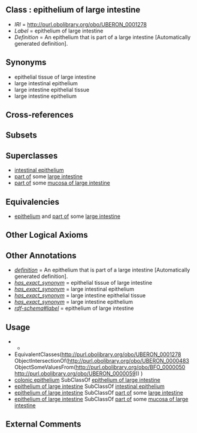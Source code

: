 
## Class : epithelium of large intestine

 * *IRI* = http://purl.obolibrary.org/obo/UBERON_0001278
 * *Label* = epithelium of large intestine
 * *Definition* = An epithelium that is part of a large intestine [Automatically generated definition].

## Synonyms

 * epithelial tissue of large intestine
 * large intestinal epithelium
 * large intestine epithelial tissue
 * large intestine epithelium

## Cross-references


## Subsets


## Superclasses

 * [intestinal epithelium](../../UBERON/77/UBERON_0001277.md)
 * [part of](../../BFO/50/BFO_0000050.md) some [large intestine](../../UBERON/59/UBERON_0000059.md)
 * [part of](../../BFO/50/BFO_0000050.md) some [mucosa of large intestine](../../UBERON/07/UBERON_0001207.md)

## Equivalencies

 * [epithelium](../../UBERON/83/UBERON_0000483.md) and [part of](../../BFO/50/BFO_0000050.md) some [large intestine](../../UBERON/59/UBERON_0000059.md)

## Other Logical Axioms


## Other Annotations

 * *[definition](../../IAO/15/IAO_0000115.md)* = An epithelium that is part of a large intestine [Automatically generated definition].
 * *[has_exact_synonym](../../ym/oboInOwl#hasExactSynonym.md)* = epithelial tissue of large intestine
 * *[has_exact_synonym](../../ym/oboInOwl#hasExactSynonym.md)* = large intestinal epithelium
 * *[has_exact_synonym](../../ym/oboInOwl#hasExactSynonym.md)* = large intestine epithelial tissue
 * *[has_exact_synonym](../../ym/oboInOwl#hasExactSynonym.md)* = large intestine epithelium
 * *[rdf-schema#label](../../el/rdf-schema#label.md)* = epithelium of large intestine

## Usage

 * -
 * EquivalentClasses(<http://purl.obolibrary.org/obo/UBERON_0001278> ObjectIntersectionOf(<http://purl.obolibrary.org/obo/UBERON_0000483> ObjectSomeValuesFrom(<http://purl.obolibrary.org/obo/BFO_0000050> <http://purl.obolibrary.org/obo/UBERON_0000059>)) )
 * [colonic epithelium](../../UBERON/97/UBERON_0000397.md) SubClassOf [epithelium of large intestine](../../UBERON/78/UBERON_0001278.md)
 * [epithelium of large intestine](../../UBERON/78/UBERON_0001278.md) SubClassOf [intestinal epithelium](../../UBERON/77/UBERON_0001277.md)
 * [epithelium of large intestine](../../UBERON/78/UBERON_0001278.md) SubClassOf [part of](../../BFO/50/BFO_0000050.md) some [large intestine](../../UBERON/59/UBERON_0000059.md)
 * [epithelium of large intestine](../../UBERON/78/UBERON_0001278.md) SubClassOf [part of](../../BFO/50/BFO_0000050.md) some [mucosa of large intestine](../../UBERON/07/UBERON_0001207.md)

## External Comments

